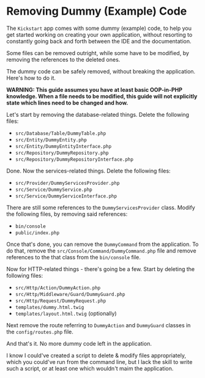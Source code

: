 # Removing Dummy (Example) Code

The `Kickstart` app comes with some dummy (example) code, to help you get started working on creating your own
application, without resorting to constantly going back and forth between the IDE and the documentation.

Some files can be removed outright, while some have to be modified, by removing the references to the deleted ones.

The dummy code can be safely removed, without breaking the application. Here's how to do it.

**WARNING: This guide assumes you have at least basic OOP-in-PHP knowledge. When a file needs to be modified, this guide 
will not explicitly state which lines need to be changed and how.**

Let's start by removing the database-related things. Delete the following files:

* `src/Database/Table/DummyTable.php`
* `src/Entity/DummyEntity.php`
* `src/Entity/DummyEntityInterface.php`
* `src/Repository/DummyRepository.php`
* `src/Repository/DummyRepositoryInterface.php`

Done. Now the services-related things. Delete the following files:

* `src/Provider/DummyServicesProvider.php`
* `src/Service/DummyService.php`
* `src/Service/DummyServiceInterface.php`

There are still some references to the `DummyServicesProvider` class. Modify the following files, by removing said
references:

* `bin/console`
* `public/index.php`

Once that's done, you can remove the `DummyCommand` from the application. To do that, remove the 
`src/Console/Command/DummyCommand.php` file and remove references to the that class from the `bin/console` file.

Now for HTTP-related things - there's going be a few. Start by deleting the following files:

* `src/Http/Action/DummyAction.php`
* `src/Http/Middleware/Guard/DummyGuard.php`
* `src/Http/Request/DummyRequest.php`
* `templates/dummy.html.twig`
* `templates/layout.html.twig` (optionally)

Next remove the route referring to `DummyAction` and `DummyGuard` classes in the `config/routes.php` file.

And that's it. No more dummy code left in the application.

I know I could've created a script to delete & modify files appropriately, which you could've run from the command line,
but I lack the skill to write such a script, or at least one which wouldn't maim the application.
